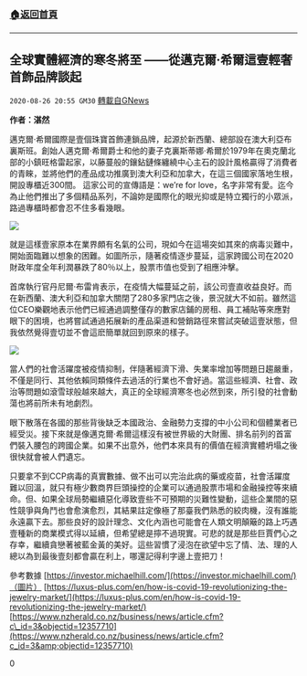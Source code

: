 ###  [:house:返回首頁](https://github.com/ourhimalayas/txt)
---

## 全球實體經濟的寒冬將至 ——從邁克爾·希爾這壹輕奢首飾品牌談起
`2020-08-26 20:55 GM30` [轉載自GNews](https://gnews.org/zh-hant/319181/)

**作者：湛然**

邁克爾·希爾國際是壹個珠寶首飾連鎖品牌，起源於新西蘭、總部設在澳大利亞布裏斯班。創始人邁克爾·希爾爵士和他的妻子克裏斯蒂娜·希爾於1979年在奧克蘭北部的小鎮旺格雷起家，以藤蔓般的鑲鉆鏈條纏繞中心主石的設計風格贏得了消費者的青睞，並將他們的產品成功推廣到澳大利亞和加拿大，在這三個國家落地生根，開設專櫃近300間。 這家公司的宣傳語是：we’re for love，名字非常有愛。迄今為止他們推出了多個精品系列，不論妳是國際化的眼光抑或是特立獨行的小眾派，路過專櫃時都會忍不住多看幾眼。

![](https://s3.amazonaws.com/gnews-media-offload/wp-content/uploads/2020/08/26204900/1-110.jpg)

就是這樣壹家原本在業界頗有名氣的公司，現如今在這場突如其來的病毒災難中，開始面臨難以想象的困難。如圖所示，隨著疫情逐步蔓延，這家跨國公司在2020財政年度全年利潤暴跌了80％以上，股票市值也受到了相應沖擊。

首席執行官丹尼爾·布雷肯表示，在疫情大幅蔓延之前，該公司壹直收益良好。而在新西蘭、澳大利亞和加拿大關閉了280多家門店之後，景況就大不如前。雖然這位CEO樂觀地表示他們已經通過調整僅存的數家店鋪的房租、員工補貼等來應對眼下的困境，也將嘗試通過拓展新的產品渠道和營銷路徑來嘗試突破這壹狀態，但我依然覺得壹切並不會這麽簡單就回到原來的樣子。

![](https://s3.amazonaws.com/gnews-media-offload/wp-content/uploads/2020/08/26204945/2-59.jpg)

當人們的社會活躍度被疫情抑制，伴隨著經濟下滑、失業率增加等問題日趨嚴重，不僅是同行、其他依賴同類條件去過活的行業也不會好過。當這些經濟、社會、政治等問題如滾雪球般越來越大，真正的全球經濟寒冬也必然到來，所引發的社會動蕩也將前所未有地劇烈。

眼下散落在各國的那些背後缺乏本國政治、金融勢力支撐的中小公司和個體業者已經受災。接下來就是像邁克爾·希爾這樣沒有被世界級的大財團、排名前列的首富們裝入腰包的跨國企業。如果不出意外，他們本來具有的價值在經濟實體坍塌之後很快就會被人們遺忘。

只要拿不到CCP病毒的真實數據、做不出可以完治此病的藥或疫苗，社會活躍度難以回溫，就只有極少數商界巨頭操控的企業可以通過股票市場和金融操控等來續命。但、如果全球局勢繼續惡化導致壹些不可預期的災難性變動，這些企業間的惡性競爭與角鬥也會愈演愈烈，其結果註定像極了那臺我們熟悉的絞肉機，沒有誰能永遠贏下去。那些良好的設計理念、文化內涵也可能會在人類文明顛簸的路上巧遇壹種新的商業模式得以延續，但希望總是擰不過現實。可悲的就是那些巨賈們心之存幸，繼續貪戀著被藍金黃的美好。這些習慣了浸泡在欲望中忘了情、法、理的人總以為到最後壹刻都會贏在利上，哪還記得利字邊上壹把刀！

參考數據
[https://investor.michaelhill.com/](https://investor.michaelhill.com/)（圖片）
[https://luxus-plus.com/en/how-is-covid-19-revolutionizing-the-jewelry-market/](https://luxus-plus.com/en/how-is-covid-19-revolutionizing-the-jewelry-market/)
[https://www.nzherald.co.nz/business/news/article.cfm?c\_id=3&objectid=12357710](https://www.nzherald.co.nz/business/news/article.cfm?c_id=3&amp;objectid=12357710)

0
